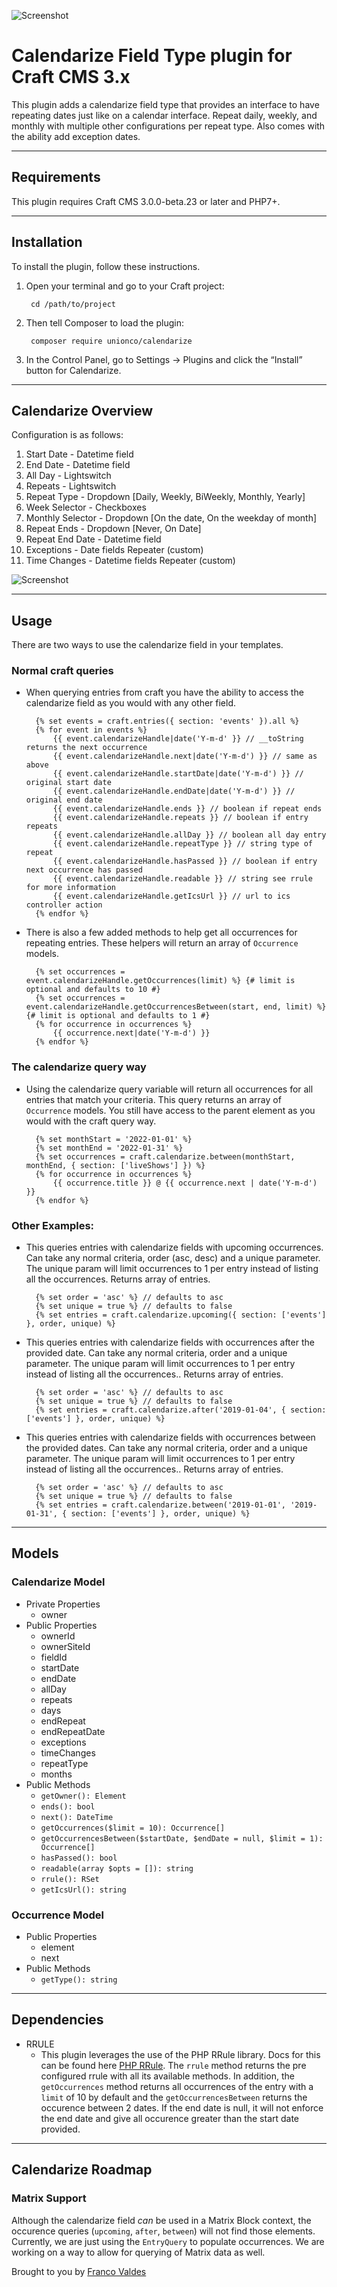 ![Screenshot](resources/img/calendarize.png)

# Calendarize Field Type plugin for Craft CMS 3.x
This plugin adds a calendarize field type that provides an interface to have repeating dates just like on a calendar interface. Repeat daily, weekly, and monthly with multiple other configurations per repeat type. Also comes with the ability add exception dates.

---
## Requirements

This plugin requires Craft CMS 3.0.0-beta.23 or later and PHP7+.

---
## Installation

To install the plugin, follow these instructions.

1. Open your terminal and go to your Craft project:

        cd /path/to/project

2. Then tell Composer to load the plugin:

        composer require unionco/calendarize

3. In the Control Panel, go to Settings → Plugins and click the “Install” button for Calendarize.

---
## Calendarize Overview

Configuration is as follows:
1. Start Date - Datetime field
2. End Date - Datetime field
3. All Day - Lightswitch
4. Repeats - Lightswitch
5. Repeat Type - Dropdown [Daily, Weekly, BiWeekly, Monthly, Yearly]
6. Week Selector - Checkboxes
7. Monthly Selector - Dropdown [On the date, On the weekday of month]
8. Repeat Ends - Dropdown [Never, On Date]
9. Repeat End Date - Datetime field
10. Exceptions - Date fields Repeater (custom)
10. Time Changes - Datetime fields Repeater (custom)

![Screenshot](resources/img/field-layout.png)

---
## Usage

There are two ways to use the calendarize field in your templates.

### Normal craft queries

- When querying entries from craft you have the ability to access the calendarize field as you would with any other field.

        {% set events = craft.entries({ section: 'events' }).all %}
        {% for event in events %}
            {{ event.calendarizeHandle|date('Y-m-d' }} // __toString returns the next occurrence
            {{ event.calendarizeHandle.next|date('Y-m-d') }} // same as above
            {{ event.calendarizeHandle.startDate|date('Y-m-d') }} // original start date
            {{ event.calendarizeHandle.endDate|date('Y-m-d') }} // original end date
            {{ event.calendarizeHandle.ends }} // boolean if repeat ends
            {{ event.calendarizeHandle.repeats }} // boolean if entry repeats
            {{ event.calendarizeHandle.allDay }} // boolean all day entry
            {{ event.calendarizeHandle.repeatType }} // string type of repeat
            {{ event.calendarizeHandle.hasPassed }} // boolean if entry next occurrence has passed
            {{ event.calendarizeHandle.readable }} // string see rrule for more information
            {{ event.calendarizeHandle.getIcsUrl }} // url to ics controller action
        {% endfor %}

- There is also a few added methods to help get all occurrences for repeating entries. These helpers will return an array of `Occurrence` models.

        {% set occurrences = event.calendarizeHandle.getOccurrences(limit) %} {# limit is optional and defaults to 10 #}
        {% set occurrences = event.calendarizeHandle.getOccurrencesBetween(start, end, limit) %} {# limit is optional and defaults to 1 #}
        {% for occurrence in occurrences %}
            {{ occurrence.next|date('Y-m-d') }}
        {% endfor %}

### The calendarize query way

- Using the calendarize query variable will return all occurrences for all entries that match your criteria. This query returns an array of `Occurrence` models. You still have access to the parent element as you would with the craft query way. 

        {% set monthStart = '2022-01-01' %}
        {% set monthEnd = '2022-01-31' %}
        {% set occurrences = craft.calendarize.between(monthStart, monthEnd, { section: ['liveShows'] }) %}
        {% for occurrence in occurrences %}
            {{ occurrence.title }} @ {{ occurrence.next | date('Y-m-d') }}
        {% endfor %}

### Other Examples:
- This queries entries with calendarize fields with upcoming occurrences. Can take any normal criteria, order (asc, desc) and a unique parameter. The unique param will limit occurrences to 1 per entry instead of listing all the occurrences. Returns array of entries.

        {% set order = 'asc' %} // defaults to asc
        {% set unique = true %} // defaults to false 
        {% set entries = craft.calendarize.upcoming({ section: ['events'] }, order, unique) %}

- This queries entries with calendarize fields with occurrences after the provided date. Can take any normal criteria, order and a unique parameter. The unique param will limit occurrences to 1 per entry instead of listing all the occurrences.. Returns array of entries.
    
        {% set order = 'asc' %} // defaults to asc
        {% set unique = true %} // defaults to false 
        {% set entries = craft.calendarize.after('2019-01-04', { section: ['events'] }, order, unique) %}

- This queries entries with calendarize fields with occurrences between the provided dates. Can take any normal criteria, order and a unique parameter. The unique param will limit occurrences to 1 per entry instead of listing all the occurrences.. Returns array of entries.
    
        {% set order = 'asc' %} // defaults to asc
        {% set unique = true %} // defaults to false 
        {% set entries = craft.calendarize.between('2019-01-01', '2019-01-31', { section: ['events'] }, order, unique) %}

---
## Models
### Calendarize Model

- Private Properties
    - owner
- Public Properties
    - ownerId
    - ownerSiteId
    - fieldId
    - startDate
    - endDate
    - allDay
    - repeats
    - days
    - endRepeat
    - endRepeatDate
    - exceptions
    - timeChanges
    - repeatType
    - months
- Public Methods
    - `getOwner(): Element`
    - `ends(): bool`
    - `next(): DateTime`
    - `getOccurrences($limit = 10): Occurrence[]`
    - `getOccurrencesBetween($startDate, $endDate = null, $limit = 1): Occurrence[]`
    - `hasPassed(): bool`
    - `readable(array $opts = []): string`
    - `rrule(): RSet`
    - `getIcsUrl(): string`

### Occurrence Model

- Public Properties
    - element
    - next
- Public Methods
    - `getType(): string`

---
## Dependencies 

- RRULE
    - This plugin leverages the use of the PHP RRule library. Docs for this can be found here [PHP RRule](https://github.com/rlanvin/php-rrule). The `rrule` method returns the pre configured rrule with all its available methods. In addition, the `getOccurrences` method returns all occurrences of the entry with a `limit` of 10 by default and the `getOccurrencesBetween` returns the occurence between 2 dates. If the end date is null, it will not enforce the end date and give all occurence greater than the start date provided.

---
## Calendarize Roadmap

### Matrix Support
Although the calendarize field _can_ be used in a Matrix Block context, the occurence queries (`upcoming`, `after`, `between`) will not find those elements. Currently, we are just using the `EntryQuery` to populate occurrences. We are working on a way to allow for querying of Matrix data as well.


Brought to you by [Franco Valdes](https://union.co)